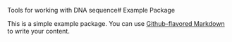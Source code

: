 Tools for working with DNA sequence# Example Package

This is a simple example package. You can use
[Github-flavored Markdown](https://guides.github.com/features/mastering-markdown/)
to write your content.
